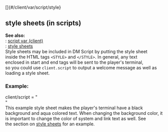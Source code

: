 []{#/client/var/script/style}    
## style sheets (in scripts)    
**See also:**    
:   [script var (client)](ref/client/var/script)    
:   [style sheets](ref/DM/text/style)    
Style sheets may be included in DM Script by putting the style sheet    
inside the HTML tags `<STYLE>` and `</STYLE>`. In general, any text    
enclosed in start and end tags will be sent to the player\'s terminal,    
so you could use `client.script` to output a welcome message as well as    
loading a style sheet.    
### Example:    
client/script = \"    
\"    
This example style sheet makes the player\'s terminal have a black    
background and aqua colored text. When changing the background color, it    
is important to change the color of system and link text as well. See    
the section on [style sheets](ref/DM/text/style) for an example.  